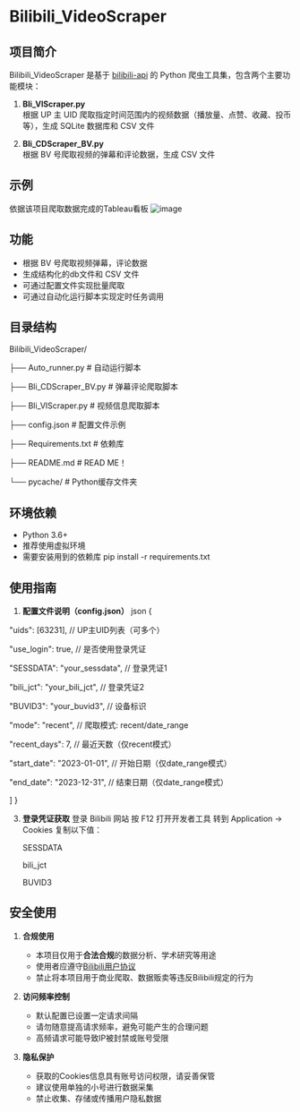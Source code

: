# Bilibili_VideoScraper

## 项目简介

Bilibili_VideoScraper 是基于 [bilibili-api](https://github.com/SocialSisterYi/bilibili-API-collect) 的 Python 爬虫工具集，包含两个主要功能模块：

1. **Bli_VIScraper.py**  
   根据 UP 主 UID 爬取指定时间范围内的视频数据（播放量、点赞、收藏、投币等），生成 SQLite 数据库和 CSV 文件

2. **Bli_CDScraper_BV.py**  
   根据 BV 号爬取视频的弹幕和评论数据，生成 CSV 文件

## 示例

依据该项目爬取数据完成的Tableau看板
![image](https://github.com/user-attachments/assets/c2214786-6938-4c1d-a45f-ddbe64a30e3c)


## 功能

- 根据 BV 号爬取视频弹幕，评论数据
- 生成结构化的db文件和 CSV 文件
- 可通过配置文件实现批量爬取
- 可通过自动化运行脚本实现定时任务调用

## 目录结构

Bilibili_VideoScraper/

├── Auto_runner.py # 自动运行脚本

├── Bli_CDScraper_BV.py # 弹幕评论爬取脚本

├── Bli_VIScraper.py # 视频信息爬取脚本

├── config.json # 配置文件示例

├── Requirements.txt # 依赖库

├── README.md # READ ME！

└── pycache/ # Python缓存文件夹

## 环境依赖

- Python 3.6+
- 推荐使用虚拟环境
- 需要安装用到的依赖库 pip install -r requirements.txt

## 使用指南
1. **配置文件说明（config.json）**
json
{

"uids": [63231],                   // UP主UID列表（可多个）

  "use_login": true,                 // 是否使用登录凭证
  
  "SESSDATA": "your_sessdata",       // 登录凭证1
  
  "bili_jct": "your_bili_jct",       // 登录凭证2
  
  "BUVID3": "your_buvid3",           // 设备标识
  
  "mode": "recent",                  // 爬取模式: recent/date_range
  
  "recent_days": 7,                  // 最近天数（仅recent模式）
  
  "start_date": "2023-01-01",        // 开始日期（仅date_range模式）
  
  "end_date": "2023-12-31",          // 结束日期（仅date_range模式）
  
  ]
}


3. **登录凭证获取**
    登录 Bilibili 网站
    按 F12 打开开发者工具
    转到 Application → Cookies
    复制以下值：
   
    SESSDATA
   
    bili_jct
   
    BUVID3
   
## 安全使用

1. **合规使用**  
   - 本项目仅用于**合法合规**的数据分析、学术研究等用途  
   - 使用者应遵守[Bilibili用户协议](https://www.bilibili.com/protocal/licence.html)  
   - 禁止将本项目用于商业爬取、数据贩卖等违反Bilibili规定的行为  

2. **访问频率控制**  
   - 默认配置已设置一定请求间隔  
   - 请勿随意提高请求频率，避免可能产生的合理问题  
   - 高频请求可能导致IP被封禁或账号受限  

3. **隐私保护**  
   - 获取的Cookies信息具有账号访问权限，请妥善保管  
   - 建议使用单独的小号进行数据采集  
   - 禁止收集、存储或传播用户隐私数据  
